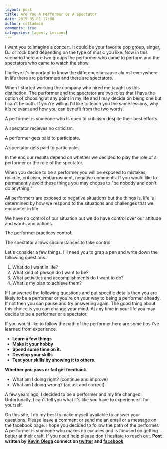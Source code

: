 ```yaml
---
layout: post
title: Are You A Performer Or A Spectator
date: 2015-05-01 17:08
author: ccttadmin
comments: true
categories: [agent, Lessons]
---
```

I want you to imagine a concert. It could be your favorite pop group, singer, DJ or rock band depending on the type of music you like. Now in this scenario there are two groups the performer who came to perform and the spectators who came to watch the show.

I believe it's important to know the difference because almost everywhere in life there are performers and there are spectators.

When I started working the company who hired me taught us this distinction. The performer and the spectator are two roles that I have the option of choosing at any point in my life and I may decide on being one but I can't be both. If you're willing I'd like to teach you the same lessons, why it's relevant and how you can benefit from the two words.

A performer is someone who is open to criticism despite their best efforts.

A spectator recieves no criticism.

A performer gets paid to participate.

A spectator gets paid to participate.

In the end our results depend on whether we decided to play the role of a performer or the role of the spectator.

When you decide to be a performer you will be exposed to mistakes, ridicule, criticism, embarrasment, negative comments. If you would like to permanently avoid these things you may choose to "be nobody and don't do anything."

All performers are exposed to negative situations but the things is, life is determined by how we respond to the situations and challenges that we encounter in life.

We have no control of our situation but we do have control over our attitude and words and actions.

The performer practices control.

The spectator allows circumstances to take control.

Let's consider a few things. I'll need you to grap a pen and write down the following questions.

<ol>
    <li>What do I want in life?</li>
    <li>What kind of person do I want to be?</li>
    <li>What activities and accomplishments do I want to do?</li>
    <li>What is my plan to achieve them?</li>
</ol>

If I answered the following questions and put specific details then you are likely to be a performer or you're on your way to being a performer already. If not then you can pause and try answering again. The good thing about this choice is you can change your mind. At any time in your life you may decide to be a performer or a spectator.

If you would like to follow the path of the performer here are some tips I've learned from experience.

<ul>
    <li><b>Learn a few things</b></li>
    <li><b>Make it your hobby</b></li>
    <li><b>Spend some time on it.</b></li>
    <li><b>Develop your skills</b></li>
    <li><b>Test your skills by showing it to others.</b></li>
</ul>

<b>
</b><b>Whether you pass or fail get feedback.</b>

<ul>
    <li>What am I doing right? (continue and improve)</li>
    <li>What am I doing wrong? (adjust and correct)</li>
</ul>

A few years ago, I decided to be a performer and my life changed. Unfortunatly, I can't tell you what it's like you have to experience it for yourself.

On this site, I do my best to make myself available to answer your questions. Please leave a comment or send me an email or a message on the facebook page. I hope you decided to follow the path of the performer. A performer is someone who makes no excuses and is focused on getting better at their craft. If you need help please don't hesitate to reach out.
<strong>Post written by <a href="http://kevinolega.com/">Kevin Olega</a> connect on <a href="http://twitter.com/kevinolega">twitter</a> and <a href="http://www.facebook.com/kevinolega.blog ">facebook</a></strong>
